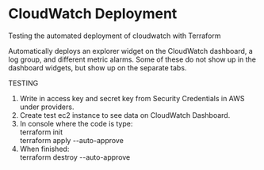 # CloudWatch Deployment
Testing the automated deployment of cloudwatch with Terraform

Automatically deploys an explorer widget on the CloudWatch dashboard, a log group, and different metric alarms. Some of these do not show up in the dashboard widgets,
but show up on the separate tabs.

TESTING

1. Write in access key and secret key from Security Credentials in AWS under providers.
2. Create test ec2 instance to see data on CloudWatch Dashboard.
3. In console where the code is type:<br>
  terraform init<br>
  terraform apply --auto-approve
4. When finished:<br>
  terraform destroy --auto-approve
